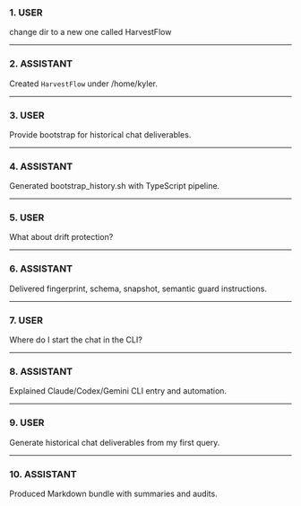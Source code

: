 ### 1. USER

change dir to a new one called HarvestFlow

---
### 2. ASSISTANT

Created `HarvestFlow` under /home/kyler.

---
### 3. USER

Provide bootstrap for historical chat deliverables.

---
### 4. ASSISTANT

Generated bootstrap_history.sh with TypeScript pipeline.

---
### 5. USER

What about drift protection?

---
### 6. ASSISTANT

Delivered fingerprint, schema, snapshot, semantic guard instructions.

---
### 7. USER

Where do I start the chat in the CLI?

---
### 8. ASSISTANT

Explained Claude/Codex/Gemini CLI entry and automation.

---
### 9. USER

Generate historical chat deliverables from my first query.

---
### 10. ASSISTANT

Produced Markdown bundle with summaries and audits.
